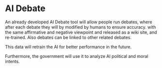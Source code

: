 # AI Debate

An already developed AI Debate tool will allow people run debates, where after each debate they will by modified by humans to ensure accuracy. with the same affirmative and negative viewpoint and released as a wiki site, and re-trained. Also debates can be linked to other related debates.

This data will retrain the AI for better performance in the future.

Furthermore, the government will use it to analyze AI political and moral intents.
